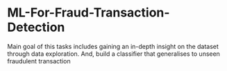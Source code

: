 # ML-For-Fraud-Transaction-Detection
Main goal of this tasks includes gaining an in-depth insight on the dataset through data exploration. And, build a classifier that generalises to unseen fraudulent transaction
